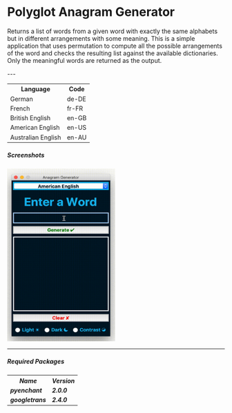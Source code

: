 # Polyglot Anagram Generator
<p>
Returns a list of words from a given word with exactly the same alphabets but in different arrangements with some meaning. This is a simple application that uses permutation to compute all the possible arrangements of the word and checks the resulting list against the available dictionaries. Only the meaningful words are returned as the output.
</p>
---
<table>
  <th>Language</th>
  <th>Code</th>
  <tr>
    <td>German</td>
    <td>de-DE</td>
  </tr>
  <tr>
    <td>French</td>
    <td>fr-FR</td>
  </tr>
  <tr>
    <td>British English</td>
    <td>en-GB</td>
  </tr>
  <tr>
    <td>American English</td>
    <td>en-US</td>
  </tr>
  <tr>
    <td>Australian English</td>
    <td>en-AU</td>
  </tr>
  </table>
<h5>Screenshots</h5>
<img src='Images/Anagram.gif' width=250 height=400>





---

<h5>Required Packages<h5>
<table>
  <th>Name</th>
  <th>Version</th>
  <tr>
    <td>pyenchant</td>
    <td>2.0.0</td>
  </tr>
  <tr>
    <td>googletrans</td>
    <td>  2.4.0
</td>
  </tr>
  </table>

